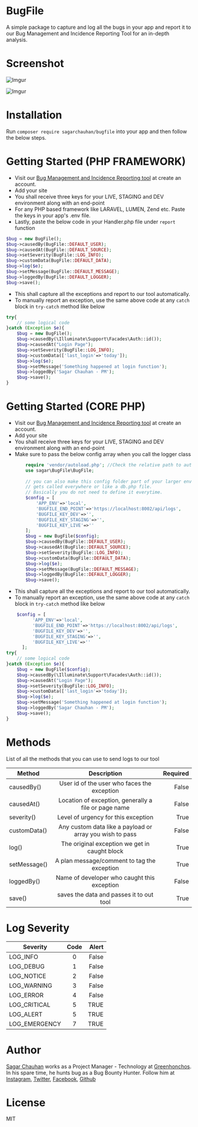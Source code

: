 # BugFile

A simple package to capture and log all the bugs in your app and report it to our Bug Management and Incidence Reporting Tool for an in-depth analysis.

# Screenshot
![Imgur](https://i.imgur.com/LkCJBwD.jpg)

![Imgur](https://i.imgur.com/x0cEVtu.jpg)

# Installation

Run `composer require sagarchauhan/bugfile` into your app and then follow the below steps.

# Getting Started (PHP FRAMEWORK)

- Visit our [Bug Management and Incidence Reporting tool](https://localhost:8002) at create an account.
- Add your site
- You shall receive three keys for your LIVE, STAGING and DEV environment along with an end-point
- For any PHP based framework like LARAVEL, LUMEN, Zend etc. Paste the keys in your app's .env file.
- Lastly, paste the below code in your Handler.php file under `report` function
```php
$bug = new BugFile();
$bug->causedBy(BugFile::DEFAULT_USER);
$bug->causedAt(BugFile::DEFAULT_SOURCE);
$bug->setSeverity(BugFile::LOG_INFO);
$bug->customData(BugFile::DEFAULT_DATA);
$bug->log($e);
$bug->setMessage(BugFile::DEFAULT_MESSAGE);
$bug->loggedBy(BugFile::DEFAULT_LOGGER);
$bug->save();
```
- This shall capture all the exceptions and report to our tool automatically.
- To manually report an exception, use the same above code at any `catch` block in `try-catch` method like below
```php
try{
    // some logical code
}catch (Exception $e){
    $bug = new BugFile();
    $bug->causedBy(\Illuminate\Support\Facades\Auth::id());
    $bug->causedAt("Login Page");
    $bug->setSeverity(BugFile::LOG_INFO);
    $bug->customData(['last_login'=>'today']);
    $bug->log($e);
    $bug->setMessage('Something happened at login function');
    $bug->loggedBy('Sagar Chauhan - PM');
    $bug->save();
}

```

# Getting Started (CORE PHP)
- Visit our [Bug Management and Incidence Reporting tool](https://localhost:8002) at create an account.
- Add your site
- You shall receive three keys for your LIVE, STAGING and DEV environment along with an end-point
- Make sure to pass the below config array when you call the logger class
  ```php
      require 'vendor/autoload.php'; //Check the relative path to autoload as per your directory
      use sagar\BugFile\BugFile;
       
      // you can also make this config folder part of your larger env variable file which
      // gets called everywhere or like a db.php file.
      // Basically you do not need to define it everytime.
      $config = [
          'APP_ENV'=>'local',
          'BUGFILE_END_POINT'=>'https://localhost:8002/api/logs',
          'BUGFILE_KEY_DEV'=>'',
          'BUGFILE_KEY_STAGING'=>'',
          'BUGFILE_KEY_LIVE'=>''
      ];
      $bug = new BugFile($config);
      $bug->causedBy(BugFile::DEFAULT_USER);
      $bug->causedAt(BugFile::DEFAULT_SOURCE);
      $bug->setSeverity(BugFile::LOG_INFO);
      $bug->customData(BugFile::DEFAULT_DATA);
      $bug->log($e);
      $bug->setMessage(BugFile::DEFAULT_MESSAGE);
      $bug->loggedBy(BugFile::DEFAULT_LOGGER);
      $bug->save();
  ```
- This shall capture all the exceptions and report to our tool automatically.
- To manually report an exception, use the same above code at any `catch` block in `try-catch` method like below
```php
    $config = [
          'APP_ENV'=>'local',
          'BUGFILE_END_POINT'=>'https://localhost:8002/api/logs',
          'BUGFILE_KEY_DEV'=>'',
          'BUGFILE_KEY_STAGING'=>'',
          'BUGFILE_KEY_LIVE'=>''
      ];
try{
    // some logical code
}catch (Exception $e){
    $bug = new BugFile($config);
    $bug->causedBy(\Illuminate\Support\Facades\Auth::id());
    $bug->causedAt("Login Page");
    $bug->setSeverity(BugFile::LOG_INFO);
    $bug->customData(['last_login'=>'today']);
    $bug->log($e);
    $bug->setMessage('Something happened at login function');
    $bug->loggedBy('Sagar Chauhan - PM');
    $bug->save();
}

```

# Methods

List of all the methods that you can use to send logs to our tool

| Method        | Description           | Required  |
| ------------- |:-------------:| -----:|
| causedBy()      | User id of the user who faces the exception | False |
| causedAt()      | Location of exception, generally a file or page name      |   False |
| severity() | Level of urgency for this exception      |    True |
| customData() | Any custom data like a payload or array you wish to pass      |    False |
| log() | The original exception we get in caught block      |    True |
| setMessage() | A plan message/comment to tag the exception      |    True |
| loggedBy() | Name of developer who caught this exception      |    False |
| save() | saves the data and passes it to out tool      |    True |

# Log Severity

| Severity        | Code           | Alert  |
| ------------- |:-------------:| -----:|
| LOG_INFO      | 0 | False |
| LOG_DEBUG      | 1 |   False |
| LOG_NOTICE | 2 |    False |
| LOG_WARNING | 3 |    False |
| LOG_ERROR | 4 |    False |
| LOG_CRITICAL | 5 |    TRUE |
| LOG_ALERT | 5 |    TRUE |
| LOG_EMERGENCY | 7 |    TRUE |

# Author

[Sagar Chauhan](https://twitter.com/chauhansahab005) works as a Project Manager - Technology at [Greenhonchos](https://www.greenhonchos.com).
In his spare time, he hunts bug as a Bug Bounty Hunter.
Follow him at [Instagram](https://www.instagram.com/chauhansahab005/), [Twitter](https://twitter.com/chauhansahab005),  [Facebook](https://facebook.com/sagar.chauhan3),
[Github](https://github.com/sagarchauhan005)

# License
MIT
